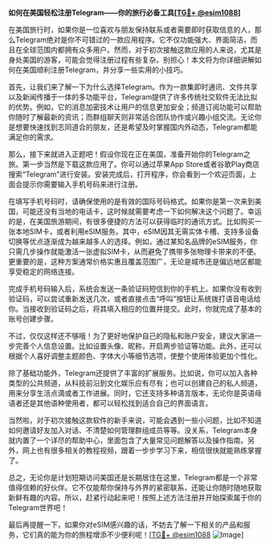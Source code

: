 **如何在美国轻松注册Telegram——你的旅行必备工具[[TG💪+ @esim1088](https://t.me/s/esim1088)]**

在美国旅行时，如果你是一位喜欢与朋友保持联系或者需要即时获取信息的人，那么Telegram绝对是你不可错过的一款应用程序。它不仅功能强大、界面简洁，而且在全球范围内都拥有众多用户。然而，对于初次接触这款应用的人来说，尤其是身处美国的游客，可能会觉得注册过程有些复杂。别担心！本文将为你详细讲解如何在美国顺利注册Telegram，并分享一些实用的小技巧。

首先，让我们来了解一下为什么选择Telegram。作为一款集即时通讯、文件共享以及新闻传播于一体的多功能平台，Telegram提供了许多传统社交软件无法比拟的优势。例如，它的消息加密技术让用户的信息更加安全；频道订阅功能可以帮助你随时了解最新的资讯；而群组聊天则非常适合团队协作或兴趣小组交流。无论你是想要快速找到志同道合的朋友，还是希望及时掌握国内外动态，Telegram都能满足你的需求。

那么，接下来就进入正题吧！假设你现在正在美国，准备开始你的Telegram之旅。第一步当然是下载这款应用了。你可以通过苹果App Store或者谷歌Play商店搜索“Telegram”进行安装。安装完成后，打开程序，你会看到一个欢迎页面，上面会提示你需要输入手机号码来进行注册。

在填写手机号码时，请确保使用的是有效的国际号码格式。如果你是第一次来到美国，可能还没有当地的电话卡，这时候就需要考虑一下如何解决这个问题了。幸运的是，在美国旅游期间，有很多便捷的方法可以获得临时的通讯方式。比如购买一张本地SIM卡，或者利用eSIM服务。其中，eSIM因其无需实体卡槽、支持多设备切换等优点逐渐成为越来越多人的选择。例如，通过某知名品牌的eSIM服务，你只需几步操作就能激活一张虚拟SIM卡，从而避免了携带多张物理卡带来的不便。更重要的是，这种方案通常价格实惠且覆盖范围广，无论是城市还是偏远地区都能享受稳定的网络连接。

完成手机号码输入后，系统会发送一条验证码短信到你的手机上。如果你没有收到验证码，可以尝试重新发送几次，或者直接点击“呼叫”按钮让系统拨打语音电话给你。当接收到验证码之后，将其填入相应的位置并提交。此时，你就完成了基本的账号创建步骤。

不过，仅仅这样还不够哦！为了更好地保护自己的隐私和账户安全，建议大家进一步完善个人信息设置。比如设置头像、昵称，开启两步验证等功能。此外，还可以根据个人喜好调整主题颜色、字体大小等细节选项，使整个使用体验更加个性化。

除了基础功能外，Telegram还提供了丰富的扩展服务。比如说，你可以加入各种类型的公共频道，从科技前沿到文化娱乐应有尽有；也可以创建自己的私人频道，用来分享生活点滴或者工作进展。同时，它还支持多种语言版本，无论你是英语母语者还是其他语种使用者，都可以轻松找到适合自己的界面语言。

当然啦，对于初次接触这款软件的新手来说，可能会遇到一些小问题，比如不知道如何邀请好友加入对话、不清楚如何管理群组成员等等。没关系，Telegram本身就内置了一个详尽的帮助中心，里面包含了大量常见问题解答以及操作指南。另外，网上也有很多相关的教程视频，跟着一步步学习下来，相信很快就能熟练掌握了。

总之，无论你是计划短期访问美国还是长期居住在这里，Telegram都是一个非常值得信赖的好伙伴。它不仅能帮你保持与外界的紧密联系，还能让你随时随地获取新鲜有趣的内容。所以，赶紧行动起来吧！按照上述方法注册并开始探索属于你的Telegram世界吧！

最后再提醒一下，如果你对eSIM感兴趣的话，不妨去了解一下相关的产品和服务，它们真的能为你的旅程增添不少便利呢！[[TG💪+ @esim1088](https://t.me/s/esim1088) ![Image](https://i.postimg.cc/4NQfJmqS/Snipaste-2025-05-13-00-14-12.png)]